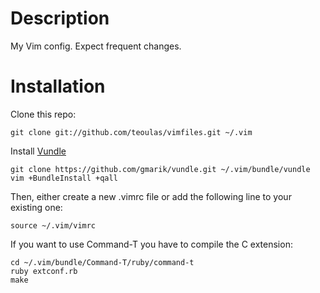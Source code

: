 # Description

My Vim config. Expect frequent changes.

# Installation

Clone this repo:

    git clone git://github.com/teoulas/vimfiles.git ~/.vim
    
Install [Vundle](https://github.com/gmarik/vundle)

    git clone https://github.com/gmarik/vundle.git ~/.vim/bundle/vundle
    vim +BundleInstall +qall

Then, either create a new .vimrc file or add the following line to your existing one:

    source ~/.vim/vimrc

If you want to use Command-T you have to compile the C extension:

    cd ~/.vim/bundle/Command-T/ruby/command-t
    ruby extconf.rb
    make

